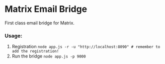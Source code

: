 # Matrix Email Bridge

First class email bridge for Matrix.

### Usage:

1. Registration
`node app.js -r -u "http://localhost:8090" # remember to add the registration!`
2. Run the bridge
```node app.js -p 9000```